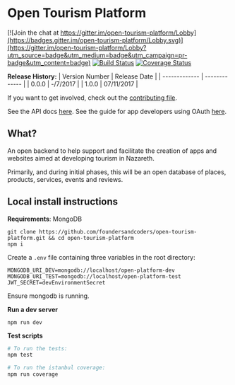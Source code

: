 # Open Tourism Platform

[![Join the chat at https://gitter.im/open-tourism-platform/Lobby](https://badges.gitter.im/open-tourism-platform/Lobby.svg)](https://gitter.im/open-tourism-platform/Lobby?utm_source=badge&utm_medium=badge&utm_campaign=pr-badge&utm_content=badge)
[![Build Status](https://travis-ci.org/foundersandcoders/open-tourism-platform.svg?branch=master)](https://travis-ci.org/foundersandcoders/open-tourism-platform)
[![Coverage Status](https://coveralls.io/repos/github/foundersandcoders/open-tourism-platform/badge.svg?branch=master)](https://coveralls.io/github/foundersandcoders/open-tourism-platform?branch=master)

**Release History:**
| Version Number  | Release Date |
| ------------- | ------------- |
|  0.0.0 | -/7/2017 |
|  1.0.0  | 07/11/2017  |

If you want to get involved, check out the [contributing file](./CONTRIBUTING.md).

See the API docs [here](./docs/api.md).
See the guide for app developers using OAuth [here](./docs/oauth.md).

## What?
An open backend to help support and facilitate the creation of apps and websites aimed at developing tourism in Nazareth.

Primarily, and during initial phases, this will be an open database of places, products, services, events and reviews.

## Local install instructions

**Requirements**: MongoDB

```
git clone https://github.com/foundersandcoders/open-tourism-platform.git && cd open-tourism-platform
npm i
```

Create a `.env` file containing three variables in the root directory:
```
MONGODB_URI_DEV=mongodb://localhost/open-platform-dev
MONGODB_URI_TEST=mongodb://localhost/open-platform-test
JWT_SECRET=devEnvironmentSecret
```

Ensure mongodb is running.

**Run a dev server**

```
npm run dev
```

**Test scripts**

```bash
# To run the tests:
npm test

# To run the istanbul coverage:
npm run coverage
```
